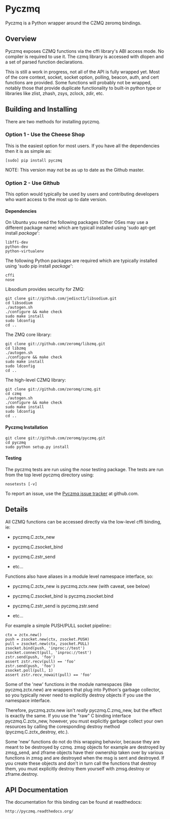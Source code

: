 # Pyczmq
Pyczmq is a Python wrapper around the CZMQ zeromq bindings.


## Overview

Pyczmq exposes CZMQ functions via the cffi library's ABI access mode.  No compiler is required to use it.  The czmq library is accessed with dlopen and a set of parsed function declarations.

This is still a work in progress, not all of the API is fully wrapped yet. Most of the core context, socket, socket option, polling, beacon, auth, and cert functions are provided. Some functions will probably not be wrapped, notably those that provide duplicate functionality to built-in python type or libraries like zlist, zhash, zsys, zclock, zdir, etc.


## Building and Installing

There are two methods for installing pyczmq.

### Option 1 - Use the Cheese Shop

This is the easiest option for most users. If you have all the dependencies then it is as simple as:

    [sudo] pip install pyczmq

NOTE: This version may not be as up to date as the Github master.


### Option 2 - Use Github

This option would typically be used by users and contributing developers who want access to the most up to date version.


#### Dependencies

On Ubuntu you need the following packages (Other OSes may use a different package name) which are typicall installed using 'sudo apt-get install _package_':

    libffi-dev
    python-dev 
    python-virtualenv

The following Python packages are required which are typically installed using 'sudo pip install _package_':

    cffi
    nose

Libsodium provides security for ZMQ:

    git clone git://github.com/jedisct1/libsodium.git
    cd libsodium
    ./autogen.sh
    ./configure && make check
    sudo make install
    sudo ldconfig
    cd ..

The ZMQ core library:

    git clone git://github.com/zeromq/libzmq.git
    cd libzmq
    ./autogen.sh
    ./configure && make check
    sudo make install
    sudo ldconfig
    cd ..

The high-level CZMQ library:

    git clone git://github.com/zeromq/czmq.git
    cd czmq
    ./autogen.sh
    ./configure && make check
    sudo make install
    sudo ldconfig
    cd ..


#### Pyczmq Installation

    git clone git://github.com/zeromq/pyczmq.git
    cd pyczmq
    sudo python setup.py install


#### Testing

The pyczmq tests are run using the *nose* testing package. The tests are run from the top level pyczmq directory using:

    nosetests [-v]


To report an issue, use the [Pyczmq issue tracker](https://github.com/zeromq/pyczmq/issues) at github.com.

## Details

All CZMQ functions can be accessed directly via the low-level cffi
binding, ie:

  - pyczmq.C.zctx_new

  - pyczmq.C.zsocket_bind

  - pyczmq.C.zstr_send

  - etc...

Functions also have aliases in a module level namespace interface, so:

  - pyczmq.C.zctx_new is pyczmq.zctx.new (with caveat, see below)

  - pyczmq.C.zsocket_bind is pyczmq.zsocket.bind

  - pyczmq.C.zstr_send is pyczmq.zstr.send 

  - etc...

For example a simple PUSH/PULL socket pipeline::

    ctx = zctx.new()
    push = zsocket.new(ctx, zsocket.PUSH)
    pull = zsocket.new(ctx, zsocket.PULL)
    zsocket.bind(push, 'inproc://test')
    zsocket.connect(pull, 'inproc://test')
    zstr.send(push, 'foo')
    assert zstr.recv(pull) == 'foo'
    zstr.send(push, 'foo')
    zsocket.poll(pull, 1)
    assert zstr.recv_nowait(pull) == 'foo'

Some of the 'new' functions in the module namespaces (like pyczmq.zctx.new) are wrappers that plug into Python's garbage collector, so you typically never need to explicitly destroy objects if you use the namespace interface.  

Therefore, pyczmq.zctx.new isn't *really* pyczmq.C.zmq_new, but the effect is exactly the same.  If you use the "raw" C binding interface pyczmq.C.zctx_new, however, you must explicitly garbage collect your own resources by calling the coresponding destroy method (pyczmq.C.zctx_destroy, etc.).

Some 'new' functions do not do this wrapping behavior, because they are meant to be destroyed by czmq. zmsg objects for example are destroyed by zmsg_send, and zframe objects have their ownership taken over by various functions in zmsg and are destroyed when the msg is sent and destroyed.  If you create these objects and don't in turn call the functions that destroy them, you must explicitly destroy them yourself with zmsg.destroy or zframe.destroy.


## API Documentation

The documentation for this binding can be found at readthedocs:

    http://pyczmq.readthedocs.org/
